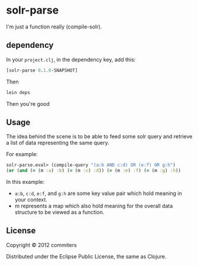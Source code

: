 # solr-parse

I'm just a function really (compile-solr).

## dependency

In your `project.clj`, in the dependency key, add this:

``` clj
[solr-parse 0.1.0-SNAPSHOT]
```

Then

``` clj
lein deps
```

Then you're good

## Usage

The idea behind the scene is to be able to feed some solr query and retrieve a list of data representing the same query.

For example:

``` clj
solr-parse.eval> (compile-query "(a:b AND c:d) OR (e:f) OR g:h")
(or (and (= (m :a) :b) (= (m :c) :d)) (= (m :e) :f) (= (m :g) :h))
```

In this example:
- `a:b`, `c:d`, `e:f`, and `g:h` are some key value pair which hold meaning in your context.
- m represents a map which also hold meaning for the overall data structure to be viewed as a function.


## License

Copyright © 2012 commiters

Distributed under the Eclipse Public License, the same as Clojure.
